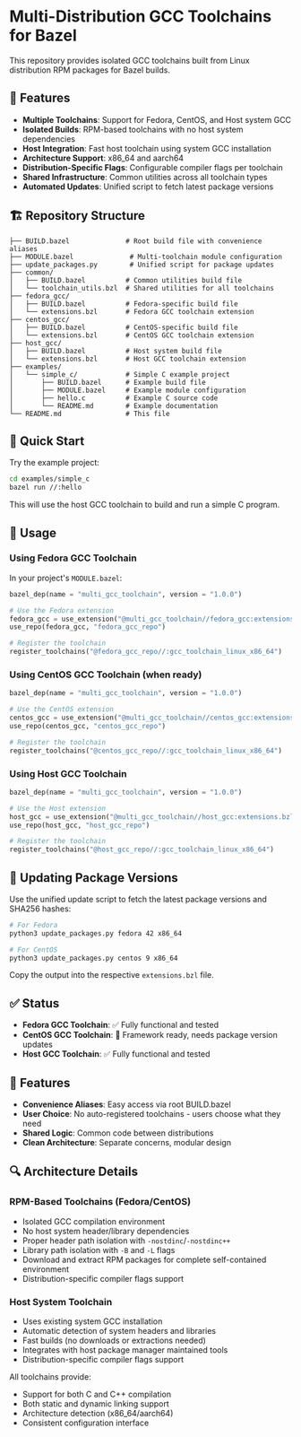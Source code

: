 # Multi-Distribution GCC Toolchains for Bazel

This repository provides isolated GCC toolchains built from Linux distribution RPM packages for Bazel builds.

## 🎯 Features

- **Multiple Toolchains**: Support for Fedora, CentOS, and Host system GCC
- **Isolated Builds**: RPM-based toolchains with no host system dependencies
- **Host Integration**: Fast host toolchain using system GCC installation
- **Architecture Support**: x86_64 and aarch64
- **Distribution-Specific Flags**: Configurable compiler flags per toolchain
- **Shared Infrastructure**: Common utilities across all toolchain types
- **Automated Updates**: Unified script to fetch latest package versions

## 🏗️ Repository Structure

```
├── BUILD.bazel              # Root build file with convenience aliases
├── MODULE.bazel              # Multi-toolchain module configuration
├── update_packages.py        # Unified script for package updates
├── common/
│   ├── BUILD.bazel          # Common utilities build file
│   └── toolchain_utils.bzl  # Shared utilities for all toolchains
├── fedora_gcc/
│   ├── BUILD.bazel          # Fedora-specific build file
│   └── extensions.bzl       # Fedora GCC toolchain extension
├── centos_gcc/
│   ├── BUILD.bazel          # CentOS-specific build file
│   └── extensions.bzl       # CentOS GCC toolchain extension
├── host_gcc/
│   ├── BUILD.bazel          # Host system build file
│   └── extensions.bzl       # Host GCC toolchain extension
├── examples/
│   └── simple_c/            # Simple C example project
│       ├── BUILD.bazel      # Example build file
│       ├── MODULE.bazel     # Example module configuration
│       ├── hello.c          # Example C source code
│       └── README.md        # Example documentation
└── README.md                # This file
```

## 🚀 Quick Start

Try the example project:

```bash
cd examples/simple_c
bazel run //:hello
```

This will use the host GCC toolchain to build and run a simple C program.

## 🚀 Usage

### Using Fedora GCC Toolchain

In your project's `MODULE.bazel`:

```python
bazel_dep(name = "multi_gcc_toolchain", version = "1.0.0")

# Use the Fedora extension
fedora_gcc = use_extension("@multi_gcc_toolchain//fedora_gcc:extensions.bzl", "fedora_gcc_extension")
use_repo(fedora_gcc, "fedora_gcc_repo")

# Register the toolchain
register_toolchains("@fedora_gcc_repo//:gcc_toolchain_linux_x86_64")
```

### Using CentOS GCC Toolchain (when ready)

```python
bazel_dep(name = "multi_gcc_toolchain", version = "1.0.0")

# Use the CentOS extension
centos_gcc = use_extension("@multi_gcc_toolchain//centos_gcc:extensions.bzl", "centos_gcc_extension")
use_repo(centos_gcc, "centos_gcc_repo")

# Register the toolchain
register_toolchains("@centos_gcc_repo//:gcc_toolchain_linux_x86_64")
```

### Using Host GCC Toolchain

```python
bazel_dep(name = "multi_gcc_toolchain", version = "1.0.0")

# Use the Host extension
host_gcc = use_extension("@multi_gcc_toolchain//host_gcc:extensions.bzl", "host_gcc_extension")
use_repo(host_gcc, "host_gcc_repo")

# Register the toolchain
register_toolchains("@host_gcc_repo//:gcc_toolchain_linux_x86_64")
```

## 🔧 Updating Package Versions

Use the unified update script to fetch the latest package versions and SHA256 hashes:

```bash
# For Fedora
python3 update_packages.py fedora 42 x86_64

# For CentOS
python3 update_packages.py centos 9 x86_64
```

Copy the output into the respective `extensions.bzl` file.

## ✅ Status

- **Fedora GCC Toolchain**: ✅ Fully functional and tested
- **CentOS GCC Toolchain**: 🚧 Framework ready, needs package version updates
- **Host GCC Toolchain**: ✅ Fully functional and tested

## 🎨 Features

- **Convenience Aliases**: Easy access via root BUILD.bazel
- **User Choice**: No auto-registered toolchains - users choose what they need
- **Shared Logic**: Common code between distributions
- **Clean Architecture**: Separate concerns, modular design

## 🔍 Architecture Details

### RPM-Based Toolchains (Fedora/CentOS)

- Isolated GCC compilation environment
- No host system header/library dependencies
- Proper header path isolation with `-nostdinc`/`-nostdinc++`
- Library path isolation with `-B` and `-L` flags
- Download and extract RPM packages for complete self-contained environment
- Distribution-specific compiler flags support

### Host System Toolchain

- Uses existing system GCC installation
- Automatic detection of system headers and libraries
- Fast builds (no downloads or extractions needed)
- Integrates with host package manager maintained tools
- Distribution-specific compiler flags support

All toolchains provide:

- Support for both C and C++ compilation
- Both static and dynamic linking support
- Architecture detection (x86_64/aarch64)
- Consistent configuration interface